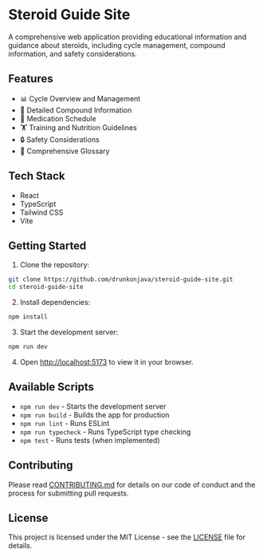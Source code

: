 # Steroid Guide Site

A comprehensive web application providing educational information and guidance about steroids, including cycle management, compound information, and safety considerations.

## Features

- 📊 Cycle Overview and Management
- 💊 Detailed Compound Information
- 📅 Medication Schedule
- 🏋️ Training and Nutrition Guidelines
- 🔒 Safety Considerations
- 📖 Comprehensive Glossary

## Tech Stack

- React
- TypeScript
- Tailwind CSS
- Vite

## Getting Started

1. Clone the repository:

```bash
git clone https://github.com/drunkonjava/steroid-guide-site.git
cd steroid-guide-site
```

2. Install dependencies:

```bash
npm install
```

3. Start the development server:

```bash
npm run dev
```

4. Open [http://localhost:5173](http://localhost:5173) to view it in your browser.

## Available Scripts

- `npm run dev` - Starts the development server
- `npm run build` - Builds the app for production
- `npm run lint` - Runs ESLint
- `npm run typecheck` - Runs TypeScript type checking
- `npm test` - Runs tests (when implemented)

## Contributing

Please read [CONTRIBUTING.md](CONTRIBUTING.md) for details on our code of conduct and the process for submitting pull requests.

## License

This project is licensed under the MIT License - see the [LICENSE](LICENSE) file for details.
